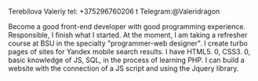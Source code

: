  Terebilova Valeriy
tel: +375296760206 t
Telegram:@Valeridragon

Become a good front-end developer with good programming experience. Responsible, I finish what I started. At the moment, I am taking a refresher course at BSU in the specialty "programmer-web designer". I create turbo pages of sites for Yandex mobile search results. I have HTML5. 0, CSS3. 0, basic knowledge of JS, SQL, in the process of learning PHP. I can build a website with the connection of a JS script and using the Jquery library.
